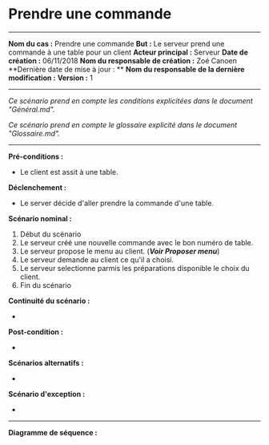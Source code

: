 # Prendre une commande

---

**Nom du cas :** Prendre une commande
**But :** Le serveur prend une commande à une table pour un client
**Acteur principal :** Serveur
**Date de création :** 06/11/2018
**Nom du responsable de création :** Zoé Canoen
**Dernière date de mise à jour : **
**Nom du responsable de la dernière modification :**
**Version :** 1

---

*Ce scénario prend en compte les conditions explicitées dans le document "Général.md".*

*Ce scénario prend en compte le glossaire explicité dans le document "Glossaire.md".*

------

**Pré-conditions :**  

- Le client est assit à une table.

**Déclenchement :**

- Le server décide d'aller prendre la commande d'une table.

**Scénario nominal :**  

1. Début du scénario
2. Le serveur créé une nouvelle commande avec le bon numéro de table.
3. Le serveur propose le menu au client. (***Voir Proposer menu***)
4. Le serveur demande au client ce qu'il a choisi.
5. Le serveur selectionne parmis les préparations disponible le choix du client.
6. Fin du scénario

**Continuité du scénario :**

-

**Post-condition :**

-

**Scénarios alternatifs :**  

-

**Scénario d'exception :**  

-

---

**Diagramme de séquence :**
